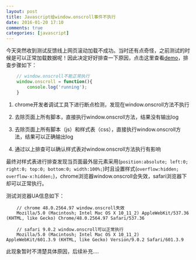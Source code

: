 ```yaml
---
layout: post
title: Javascript给window.onscroll事件不执行
date: 2016-01-20 17:10
comments: true
categories: [javascript]
---
```


今天突然收到测试反馈线上网页滚动加载不成功。当时还有点奇怪，之前测试的时候是可以正常加载数据呢！因此决定好好排查一下原因，点击这里查看[demo](/demo/window-onscroll-nothing-to-run.html)，排查步骤如下：

```javascript
    // window.onscroll不能正常执行
    window.onscroll = function(){
        console.log('running');
    }
```

1. chrome开发者调试工具下进行断点检测，发现在window.onscroll方法不执行

2. 去除页面上所有脚本，直接执行window.onscroll方法，结果没有输出log

3. 去除页面上所有脚本（js）和样式表（css），直接执行window.onscroll方法，结果可以正确输出log

4. 通过以上排查可以确认样式表对window.onscroll方法执行有影响

最终对样式表进行排查发现当页面最外层元素采用(``position:absolute; left:0; right:0; top:0; bottom:0; width:100%;``)时且设置样式(``overflow:hidden; overflow-x:hidden;``)，chrome浏览器window.onscroll会失效，safari浏览器下却可以正常执行。

测试浏览器UA信息如下：
```
    // chrome 48.0.2564.97 window.onscroll失效
    Mozilla/5.0 (Macintosh; Intel Mac OS X 10_11_2) AppleWebKit/537.36 (KHTML, like Gecko) Chrome/48.0.2564.97 Safari/537.36

    // safari 9.0.2 window.onscroll可以正常执行
    Mozilla/5.0 (Macintosh; Intel Mac OS X 10_11_2) AppleWebKit/601.3.9 (KHTML, like Gecko) Version/9.0.2 Safari/601.3.9
```

此现象暂时不清楚具体原因，后续补充....
